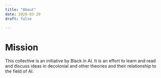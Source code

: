 ```yaml
---
title: "About"
date: 2020-03-20
draft: false

---
```


# Mission

This collective is an initiative by Black in AI. It is an effort to learn and read and discuss ideas in decolonial and other theories and their relationship to the field of AI.
